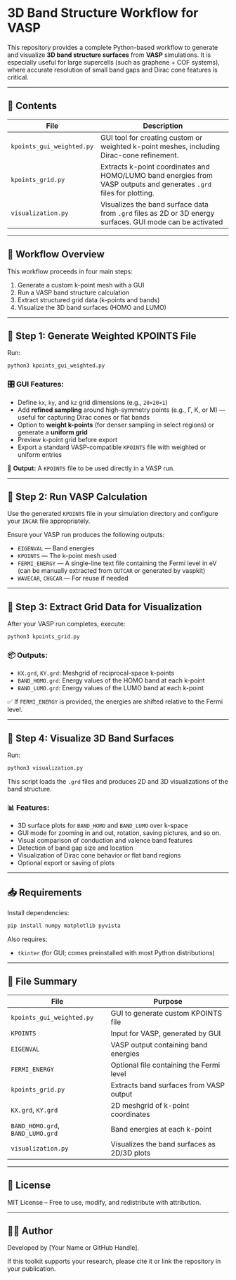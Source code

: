 
# 3D Band Structure Workflow for VASP

This repository provides a complete Python-based workflow to generate and visualize **3D band structure surfaces** from **VASP** simulations. It is especially useful for large supercells (such as graphene + COF systems), where accurate resolution of small band gaps and Dirac cone features is critical.

---

## 📁 Contents

| File | Description |
|------|-------------|
| `kpoints_gui_weighted.py` | GUI tool for creating custom or weighted k-point meshes, including Dirac-cone refinement. |
| `kpoints_grid.py`         | Extracts k-point coordinates and HOMO/LUMO band energies from VASP outputs and generates `.grd` files for plotting. |
| `visualization.py`        | Visualizes the band surface data from `.grd` files as 2D or 3D energy surfaces. GUI mode can be activated|

---

## 🧪 Workflow Overview

This workflow proceeds in four main steps:

1. Generate a custom k-point mesh with a GUI
2. Run a VASP band structure calculation
3. Extract structured grid data (k-points and bands)
4. Visualize the 3D band surfaces (HOMO and LUMO)

---

## 🔹 Step 1: Generate Weighted KPOINTS File

Run:

```bash
python3 kpoints_gui_weighted.py
```

### 🎛️ GUI Features:

- Define `kx`, `ky`, and `kz` grid dimensions (e.g., `20×20×1`)
- Add **refined sampling** around high-symmetry points (e.g., Γ, K, or M) — useful for capturing Dirac cones or flat bands
- Option to **weight k-points** (for denser sampling in select regions) or generate a **uniform grid**
- Preview k-point grid before export
- Export a standard VASP-compatible `KPOINTS` file with weighted or uniform entries

📄 **Output:** A `KPOINTS` file to be used directly in a VASP run.

---

## 🔹 Step 2: Run VASP Calculation

Use the generated `KPOINTS` file in your simulation directory and configure your `INCAR` file appropriately.

Ensure your VASP run produces the following outputs:

- `EIGENVAL` — Band energies
- `KPOINTS` — The k-point mesh used
- `FERMI_ENERGY` — A single-line text file containing the Fermi level in eV (can be manually extracted from `OUTCAR` or generated by vaspkit)
- `WAVECAR`, `CHGCAR` — For reuse if needed

---

## 🔹 Step 3: Extract Grid Data for Visualization

After your VASP run completes, execute:

```bash
python3 kpoints_grid.py
```

### 📦 Outputs:

- `KX.grd`, `KY.grd`: Meshgrid of reciprocal-space k-points
- `BAND_HOMO.grd`: Energy values of the HOMO band at each k-point
- `BAND_LUMO.grd`: Energy values of the LUMO band at each k-point

✅ If `FERMI_ENERGY` is provided, the energies are shifted relative to the Fermi level.

---

## 🔹 Step 4: Visualize 3D Band Surfaces

Run:

```bash
python3 visualization.py
```

This script loads the `.grd` files and produces 2D and 3D visualizations of the band structure.

### 📊 Features:

- 3D surface plots for `BAND_HOMO` and `BAND_LUMO` over k-space
- GUI mode for zooming in and out, rotation, saving pictures, and so on.
- Visual comparison of conduction and valence band features
- Detection of band gap size and location
- Visualization of Dirac cone behavior or flat band regions
- Optional export or saving of plots

---

## 📥 Requirements

Install dependencies:

```bash
pip install numpy matplotlib pyvista
```

Also requires:
- `tkinter` (for GUI; comes preinstalled with most Python distributions)

---

## 📂 File Summary

| File | Purpose |
|------|---------|
| `kpoints_gui_weighted.py` | GUI to generate custom KPOINTS file |
| `KPOINTS` | Input for VASP, generated by GUI |
| `EIGENVAL` | VASP output containing band energies |
| `FERMI_ENERGY` | Optional file containing the Fermi level |
| `kpoints_grid.py` | Extracts band surfaces from VASP output |
| `KX.grd`, `KY.grd` | 2D meshgrid of k-point coordinates |
| `BAND_HOMO.grd`, `BAND_LUMO.grd` | Band energies at each k-point |
| `visualization.py` | Visualizes the band surfaces as 2D/3D plots |

---

## 📄 License

MIT License – Free to use, modify, and redistribute with attribution.

---

## 👨‍💻 Author

Developed by [Your Name or GitHub Handle].

If this toolkit supports your research, please cite it or link the repository in your publication.
